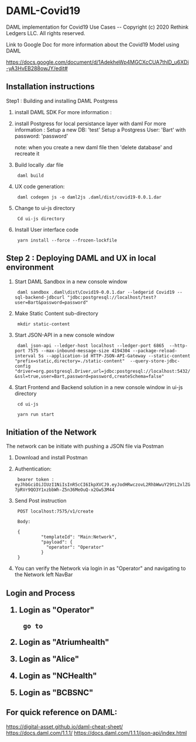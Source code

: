 # DAML-Covid19
DAML implementation for Covid19 Use Cases
-- Copyright (c) 2020 Rethink Ledgers LLC. All rights reserved.


Link to Google Doc for more information about the Covid19 Model using DAML

https://docs.google.com/document/d/1AdekheWp4MGCXcCUA7thlD_u6XDi-yA3HvEB288owJY/edit#



<h2>Installation instructions </h2>

Step1 : Building and installing DAML Postgress 

1. install DAML SDK
        For more information :

2. install Postgress for local persistance layer with daml
        For more information :
        Setup a new DB: 'test'
        Setup a Postgress User: 'Bart' with password: 'password'
        
   note: when you create a new daml file then 'delete database' and recreate it

3. Build locally .dar file

        daml build

4. UX code generation:

        daml codegen js -o daml2js .daml/dist/covid19-0.0.1.dar

5. Change to ui-js directory

        Cd ui-js directory

6. Install User interface code

        yarn install --force --frozen-lockfile


<h2> Step 2 : Deploying DAML and UX in local environment </h2>

1. Start DAML Sandbox in a new console window

        daml sandbox .daml\dist\Covid19-0.0.1.dar --ledgerid Covid19 --sql-backend-jdbcurl "jdbc:postgresql://localhost/test?user=Bart&password=password"

2. Make Static Content sub-directory 

        mkdir static-content

3. Start JSON-API  in a new console window

        daml json-api --ledger-host localhost --ledger-port 6865  --http-port 7575 --max-inbound-message-size 4194304 --package-reload-interval 5s --application-id HTTP-JSON-API-Gateway --static-content "prefix=static,directory=./static-content"  --query-store-jdbc-config "driver=org.postgresql.Driver,url=jdbc:postgresql://localhost:5432/test?&ssl=true,user=Bart,password=password,createSchema=false"

4. Start Frontend and Backend solution in a new console window in ui-js directory

        cd ui-js

        yarn run start


<h2> Initiation of the Network </h2>

The network can be initiate with pushing a JSON file via Postman

1. Download and install Postman

2. Authentication:

        bearer token : eyJhbGciOiJIUzI1NiIsInR5cCI6IkpXVCJ9.eyJodHRwczovL2RhbWwuY29tL2xlZGdlci1hcGkiOnsibGVkZ2VySWQiOiJDb3ZpZDE5IiwiYXBwbGljYXRpb25JZCI6ImZvb2JhciIsImFjdEFzIjpbIk9wZXJhdG9yIl19fQ.7zUo-7pRVr9QO3Y1xzbbWh-Z5n36MeOuQ-x2GwS3M44

3. Send Post instruction 

        POST localhost:7575/v1/create

        Body:

        {
                 "templateId": "Main:Network",
                 "payload": {
                   "operator": "Operator"
                 }
        }

4. You can verify the Network via login in as "Operator" and navigating to the Network left NavBar


<H2> Login and Process

1. Login as "Operator"

        go to  


2. Login as "Atriumhealth"



3. Login as "Alice"


4. Login as "NCHealth"



5. Login as "BCBSNC"





<h2>For quick reference on DAML: </h2>

https://digital-asset.github.io/daml-cheat-sheet/
https://docs.daml.com/1.1.1/
https://docs.daml.com/1.1.1/json-api/index.html


